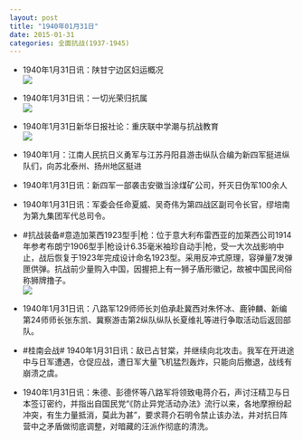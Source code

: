 ```yaml
---
layout: post
title: "1940年01月31日"
date: 2015-01-31
categories: 全面抗战(1937-1945)
---
```


<meta name="referrer" content="no-referrer" />

- 1940年1月31日讯：陕甘宁边区妇运概况 <br/><img src="https://ww1.sinaimg.cn/large/aca367d8jw1eot23q0km8j20ki1j9h44.jpg" />

- 1940年1月31日讯：一切光荣归抗属 <br/><img src="https://ww3.sinaimg.cn/large/aca367d8jw1eot0d8zo3wj20jr112anc.jpg" />

- 1940年1月31日新华日报社论：重庆联中学潮与抗战教育 <br/><img src="https://ww3.sinaimg.cn/large/aca367d8jw1eosymf9lpgj211w0hln3s.jpg" />

- 1940年1月：江南人民抗日义勇军与江苏丹阳县游击纵队合编为新四军挺进纵队们，向苏北泰州、扬州地区挺进 

- 1940年1月31日讯：新四军一部袭击安徽当涂煤矿公司，歼灭日伪军100余人 

- 1940年1月31日讯：军委会任命夏威、吴奇伟为第四战区副司令长官，缪培南为第九集团军代总司令。 

- #抗战装备#意造加莱西1923型手|枪：位于意大利布雷西亚的加莱西公司1914年参考布朗宁1906型手|枪设计6.35毫米袖珍自动手|枪，受一大次战影响中止，战后恢复于1923年完成设计命名1923型。采用反冲式原理，容弹量7发弹匣供弹。抗战前少量购入中国，因握把上有一狮子盾形徽记，故被中国民间俗称狮牌撸子。 <br/><img src="https://ww3.sinaimg.cn/large/aca367d8jw1eosgzy21yjj208c11pwjr.jpg" />

- 1940年1月31日讯：八路军129师师长刘伯承赴冀西对朱怀冰、鹿钟麟、新编第24师师长张东凯、冀察游击第2纵队纵队长夏维礼等进行争取活动后返回部队。 

- #桂南会战# 1940年1月31日讯：敌已占甘棠，并继续向北攻击。我军在开进途中与日军遭遇，仓促应战，遭日军大量飞机猛烈轰炸，只能向后撤退，战线有崩溃之虞。 

- 1940年1月31日讯：朱德、彭德怀等八路军将领致电蒋介石，声讨汪精卫与日本签订密约，并指出自国民党“《防止异党活动办法》流行以来，各地摩擦纷起冲突，有生力量抵消，莫此为甚”，要求蒋介石明令禁止该办法，并对抗日阵营中之矛盾做彻底调整，对暗藏的汪派作彻底的清洗。 

